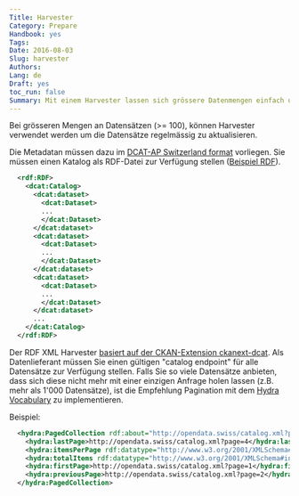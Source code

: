 ```yaml
---
Title: Harvester
Category: Prepare
Handbook: yes
Tags:
Date: 2016-08-03
Slug: harvester
Authors:
Lang: de
Draft: yes
toc_run: false
Summary: Mit einem Harvester lassen sich grössere Datenmengen einfach und schnell publizieren. Voraussetzung dafür sind Metadaten im Format DCAT-AP Switzerland, welche über eine URL verfügbar sind.
---
```


Bei grösseren Mengen an Datensätzen (>= 100), können Harvester verwendet werden um die Datensätze regelmässig zu aktualisieren.

Die Metadatan müssen dazu im [DCAT-AP Switzerland format](/de/library/ch-dcat-ap) vorliegen. Sie müssen einen Katalog als RDF-Datei zur Verfügung stellen ([Beispiel RDF](/samples/ogdch_dcatap_import.rdf)).

```xml
  <rdf:RDF>
    <dcat:Catalog>
      <dcat:dataset>
        <dcat:Dataset>
        ...
        </dcat:Dataset>
      </dcat:dataset>
      <dcat:dataset>
        <dcat:Dataset>
        ...
        </dcat:Dataset>
      </dcat:dataset>
      <dcat:dataset>
        <dcat:Dataset>
        ...
        </dcat:Dataset>
      </dcat:dataset>
      ...
    </dcat:Catalog>
  </rdf:RDF>
```

Der RDF XML Harvester [basiert auf der CKAN-Extension ckanext-dcat](https://github.com/ckan/ckanext-dcat#rdf-dcat-harvester). Als Datenlieferant müssen Sie einen gültigen "catalog endpoint" für alle Datensätze zur Verfügung stellen.
Falls Sie so viele Datensätze anbieten, dass sich diese nicht mehr mit einer einzigen Anfrage holen lassen (z.B. mehr als 1'000 Datensätze), ist die Empfehlung Pagination mit dem [Hydra Vocabulary](http://www.w3.org/ns/hydra/spec/latest/core/) zu implementieren.

Beispiel:

```xml
  <hydra:PagedCollection rdf:about="http://opendata.swiss/catalog.xml?page=3">
    <hydra:lastPage>http://opendata.swiss/catalog.xml?page=4</hydra:lastPage>
    <hydra:itemsPerPage rdf:datatype="http://www.w3.org/2001/XMLSchema#integer">1000</hydra:itemsPerPage>
    <hydra:totalItems rdf:datatype="http://www.w3.org/2001/XMLSchema#integer">3479</hydra:totalItems>
    <hydra:firstPage>http://opendata.swiss/catalog.xml?page=1</hydra:firstPage>
    <hydra:previousPage>http://opendata.swiss/catalog.xml?page=2</hydra:previousPage>
  </hydra:PagedCollection>
```

